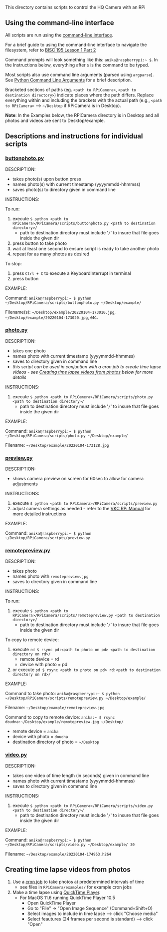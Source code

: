 This directory contains scripts to control the HQ Camera with an RPi

## Using the command-line interface
All scripts are run using the [command-line interface](https://en.wikipedia.org/wiki/Command-line_interface).

For a brief guide to using the command-line interface to navigate the filesystem, refer to [BISC 195 Lesson 1 Part 2](http://bisc195.wellesley.edu/lessons/Lesson01/#part_2_-_navigating_the_filesystem_using_the_terminal)

Command prompts will look something like this: `anika@raspberrypi:~ $`. In the Instructions below, everything after `$` is the command to be typed.

Most scripts also use command line arguments (parsed using `argparse`). See [Python Command Line Arguments](https://www.askpython.com/python/python-command-line-arguments) for a brief description.

Bracketed sections of paths (eg. `<path to RPiCamera>`, `<path to destination directory>`) indicate places where the path differs. Replace everything within and including the brackets with the actual path (e.g., `<path to RPiCamera>` --> `~/Desktop` if RPiCamera is in Desktop).

**Note**: In the Examples below, the RPiCamera directory is in Desktop and all photos and videos are sent to Desktop/example.

## Descriptions and instructions for individual scripts

### [buttonphoto.py](buttonphoto.py)

DESCRIPTION:

- takes photo(s) upon button press
- names photo(s) with current timestamp (yyyymmdd-hhmmss)
- saves photo(s) to directory given in command line

INSTRUCTIONS:

To run:
1. execute `$ python <path to RPiCamera>/RPiCamera/scripts/buttonphoto.py <path to destination directory>/`
    - path to destination directory must include '`/`' to insure that file goes inside the given dir
2. press button to take photo
3. wait at least one second to ensure script is ready to take another photo
4. repeat for as many photos as desired

To stop:
1. press `Ctrl + C` to execute a KeyboardInterrupt in terminal
2. press button

EXAMPLE:

Command: `anika@raspberrypi:~ $ python ~/Desktop/RPiCamera/scripts/buttonphoto.py ~/Desktop/example/`

Filename(s): `~/Desktop/example/20220104-173010.jpg`, `~/Desktop/example/20220104-173020.jpg`, etc.

### [photo.py](photo.py)

DESCRIPTION:

- takes one photo
- names photo with current timestamp (yyyymmdd-hhmmss)
- saves to directory given in command line
- *this script can be used in conjuntion with a cron job to create time lapse videos - see [Creating time lapse videos from photos](#markdown-header-creating-time-lapse-videos-from-photos) below for more details*

INSTRUCTIONS:

1. execute `$ python <path to RPiCamera>/RPiCamera/scripts/photo.py <path to destination directory>/`
    - path to destination directory must include '`/`' to insure that file goes inside the given dir

EXAMPLE:

Command: `anika@raspberrypi:~ $ python ~/Desktop/RPiCamera/scripts/photo.py ~/Desktop/example/`

Filename: `~/Desktop/example/20220104-173128.jpg`

### [preview.py](preview.py)

DESCRIPTION:

- shows camera preview on screen for 60sec to allow for camera adjustments

INSTRUCTIONS:

1. execute `$ python <path to RPiCamera>/RPiCamera/scripts/preview.py`
2. adjust camera settings as needed - refer to the [VKC RPi Manual](https://github.com/Klepac-Ceraj-Lab/klepac-ceraj-lab.github.io/blob/main/drylab/rpi-manual.md) for more detailed instructions

EXAMPLE:

Command: `anika@raspberrypi:~ $ python ~/Desktop/RPiCamera/scripts/preview.py`

### [remotepreview.py](remotepreview.py)

DESCRIPTION:

- takes photo
- names photo with `remotepreview.jpg`
- saves to directory given in command line

INSTRUCTIONS:

To run:
1. execute `$ python <path to RPiCamera>/RPiCamera/scripts/remotepreview.py <path to destination directory>/`
    - path to destination directory must include '`/`' to insure that file goes inside the given dir

To copy to remote device:
1. execute `rd $ rsync pd:<path to photo on pd> <path to destination directory on rd>/`
    - remote device = rd
    - device with photo = pd
2. or execute `pd $ rsync <path to photo on pd> rd:<path to destination directory on rd>/`

EXAMPLE:

Command to take photo: `anika@raspberrypi:~ $ python ~/Desktop/RPiCamera/scripts/remotepreview.py ~/Desktop/example/`

Filename: `~/Desktop/example/remotepreview.jpg`

Command to copy to remote device: `anika:~ $ rsync doudna:~/Desktop/example/remotepreview.jpg ~/Desktop/`
- remote device = `anika`
- device with photo = `doudna`
- destination directory of photo = `~/Desktop`

### [video.py](video.py)

DESCRIPTION:

- takes one video of time length (in seconds) given in command line
- names photo with current timestamp (yyyymmdd-hhmmss)
- saves to directory given in command line

INSTRUCTIONS:

1. execute `$ python <path to RPiCamera>/RPiCamera/scripts/video.py <path to destination directory>/`
    - path to destination directory must include '`/`' to insure that file goes inside the given dir

EXAMPLE:

Command: `anika@raspberrypi:~ $ python ~/Desktop/RPiCamera/scripts/video.py ~/Desktop/example/ 30`

Filename: `~/Desktop/example/20220104-174953.h264`

## Creating time lapse videos from photos
1. Use a [cron job](https://en.wikipedia.org/wiki/Cron) to take photos at predetermined intervals of time
    - see files in `RPiCamera/examples/` for example cron jobs
2. Make a time lapse using [QuickTime Player](https://en.wikipedia.org/wiki/QuickTime).
    - For MacOS 11.6 running QuickTime Player 10.5
        - Open QuickTime Player
        - Go to "File" -> "Open Image Sequence" (Command+Shift+O)
        - Select images to include in time lapse --> click "Choose media"
        - Select feautures (24 frames per second is standard) --> click "Open"